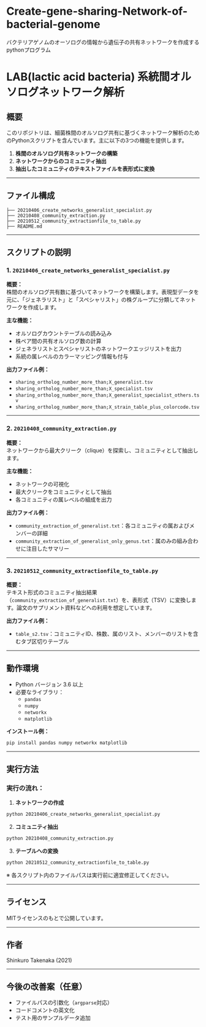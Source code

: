 # Create-gene-sharing-Network-of-bacterial-genome
バクテリアゲノムのオーソログの情報から遺伝子の共有ネットワークを作成するpythonプログラム


# LAB(lactic acid bacteria) 系統間オルソログネットワーク解析

## 概要

このリポジトリは、細菌株間のオルソログ共有に基づくネットワーク解析のためのPythonスクリプトを含んでいます。主に以下の3つの機能を提供します。

1. **株間のオルソログ共有ネットワークの構築**  
2. **ネットワークからのコミュニティ抽出**  
3. **抽出したコミュニティのテキストファイルを表形式に変換**

---

## ファイル構成

```
├── 20210406_create_networks_generalist_specialist.py
├── 20210408_community_extraction.py
├── 20210512_community_extractionfile_to_table.py
├── README.md
```

---

## スクリプトの説明

### 1. `20210406_create_networks_generalist_specialist.py`

**概要：**  
株間のオルソログ共有数に基づいてネットワークを構築します。表現型データを元に、「ジェネラリスト」と「スペシャリスト」の株グループに分類してネットワークを作成します。

**主な機能：**
- オルソログカウントテーブルの読み込み
- 株ペア間の共有オルソログ数の計算
- ジェネラリストとスペシャリストのネットワークエッジリストを出力
- 系統の属レベルのカラーマッピング情報も付与

**出力ファイル例：**
- `sharing_ortholog_number_more_than;X_generalist.tsv`
- `sharing_ortholog_number_more_than;X_specialist.tsv`
- `sharing_ortholog_number_more_than;X_generalist_specialist_others.tsv`
- `sharing_ortholog_number_more_than;X_strain_table_plus_colorcode.tsv`

---

### 2. `20210408_community_extraction.py`

**概要：**  
ネットワークから最大クリーク（clique）を探索し、コミュニティとして抽出します。

**主な機能：**
- ネットワークの可視化
- 最大クリークをコミュニティとして抽出
- 各コミュニティの属レベルの組成を出力

**出力ファイル例：**
- `community_extraction_of_generalist.txt`：各コミュニティの属およびメンバーの詳細
- `community_extraction_of_generalist_only_genus.txt`：属のみの組み合わせに注目したサマリー

---

### 3. `20210512_community_extractionfile_to_table.py`

**概要：**  
テキスト形式のコミュニティ抽出結果（`community_extraction_of_generalist.txt`）を、表形式（TSV）に変換します。論文のサプリメント資料などへの利用を想定しています。

**出力ファイル例：**
- `table_s2.tsv`：コミュニティID、株数、属のリスト、メンバーのリストを含むタブ区切りテーブル

---

## 動作環境

- Python バージョン 3.6 以上
- 必要なライブラリ：
  - `pandas`
  - `numpy`
  - `networkx`
  - `matplotlib`

**インストール例：**
```bash
pip install pandas numpy networkx matplotlib
```

---

## 実行方法

### 実行の流れ：

1. **ネットワークの作成**
```bash
python 20210406_create_networks_generalist_specialist.py
```

2. **コミュニティ抽出**
```bash
python 20210408_community_extraction.py
```

3. **テーブルへの変換**
```bash
python 20210512_community_extractionfile_to_table.py
```

※ 各スクリプト内のファイルパスは実行前に適宜修正してください。

---

## ライセンス

MITライセンスのもとで公開しています。

---

## 作者

Shinkuro Takenaka (2021)

---

## 今後の改善案（任意）

- ファイルパスの引数化（`argparse`対応）
- コードコメントの英文化
- テスト用のサンプルデータ追加
